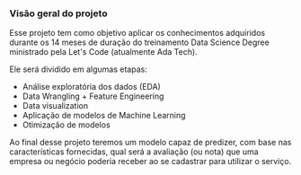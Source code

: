 ### Visão geral do projeto

Esse projeto tem como objetivo aplicar os conhecimentos adquiridos durante os 14 meses de duração do treinamento Data Science Degree ministrado pela Let's Code (atualmente Ada Tech).

Ele será dividido em algumas etapas:

* Análise exploratória dos dados (EDA)
* Data Wrangling + Feature Engineering
* Data visualization
* Aplicação de modelos de Machine Learning
* Otimização de modelos

Ao final desse projeto teremos um modelo capaz de predizer, com base nas características fornecidas, qual será a avaliação (ou nota) que uma empresa ou negócio poderia receber ao se cadastrar para utilizar o serviço.
